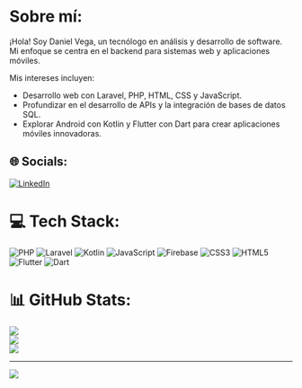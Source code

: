 # Sobre mí:
¡Hola! Soy Daniel Vega, un tecnólogo en análisis y desarrollo de software. Mi enfoque se centra en el backend para sistemas web y aplicaciones móviles. 

Mis intereses incluyen:

- Desarrollo web con Laravel, PHP, HTML, CSS y JavaScript.
- Profundizar en el desarrollo de APIs y la integración de bases de datos SQL.
- Explorar Android con Kotlin y Flutter con Dart para crear aplicaciones móviles innovadoras.


## 🌐 Socials:
[![LinkedIn](https://img.shields.io/badge/LinkedIn-%230077B5.svg?logo=linkedin&logoColor=white)](https://www.linkedin.com/in/daniel-jose-vega-cortes/) 

# 💻 Tech Stack:
![PHP](https://img.shields.io/badge/php-%23777BB4.svg?style=for-the-badge&logo=php&logoColor=white) ![Laravel](https://img.shields.io/badge/laravel-%23FF2D20.svg?style=for-the-badge&logo=laravel&logoColor=white) ![Kotlin](https://img.shields.io/badge/kotlin-%237F52FF.svg?style=for-the-badge&logo=kotlin&logoColor=white) ![JavaScript](https://img.shields.io/badge/javascript-%23323330.svg?style=for-the-badge&logo=javascript&logoColor=%23F7DF1E) ![Firebase](https://img.shields.io/badge/firebase-a08021?style=for-the-badge&logo=firebase&logoColor=ffcd34) ![CSS3](https://img.shields.io/badge/css3-%231572B6.svg?style=for-the-badge&logo=css3&logoColor=white) ![HTML5](https://img.shields.io/badge/html5-%23E34F26.svg?style=for-the-badge&logo=html5&logoColor=white) ![Flutter](https://img.shields.io/badge/Flutter-%2302569B.svg?style=for-the-badge&logo=Flutter&logoColor=white) ![Dart](https://img.shields.io/badge/dart-%230175C2.svg?style=for-the-badge&logo=dart&logoColor=white)
# 📊 GitHub Stats:
![](https://github-readme-stats.vercel.app/api?username=DanjVega001&theme=dark&hide_border=false&include_all_commits=false&count_private=false)<br/>
![](https://github-readme-streak-stats.herokuapp.com/?user=DanjVega001&theme=dark&hide_border=false)<br/>
![](https://github-readme-stats.vercel.app/api/top-langs/?username=DanjVega001&theme=dark&hide_border=false&include_all_commits=false&count_private=false&layout=compact)

---
[![](https://visitcount.itsvg.in/api?id=DanjVega001&icon=0&color=0)](https://visitcount.itsvg.in)

<!-- Proudly created with GPRM ( https://gprm.itsvg.in ) -->
